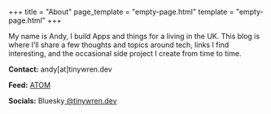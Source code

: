 +++
title = "About"
page_template = "empty-page.html"
template = "empty-page.html"
+++

My name is Andy, I build Apps and things for a living in the UK. This blog is where I’ll share a few thoughts and topics around tech, links I find interesting, and the occasional side project I create from time to time.


**Contact:** andy[at]tinywren.dev

**Feed:** <a href="/atom.xml">ATOM</a>

**Socials:** Bluesky<a href="https://bsky.app/profile/tinywren.dev"> @tinywren.dev</a>